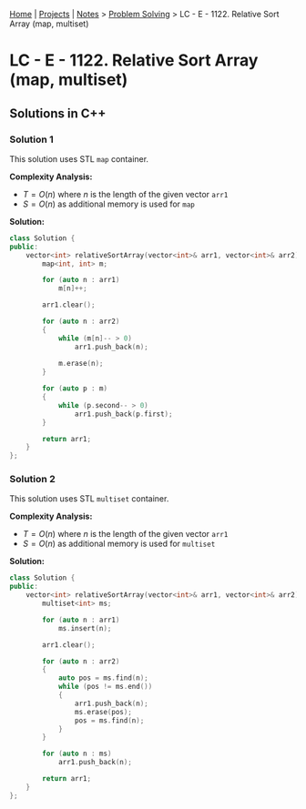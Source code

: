 [Home](../../) | [Projects](../../projects) | [Notes](../) > <a href="./">Problem Solving</a> > LC - E - 1122. Relative Sort Array (map, multiset)

# LC - E - 1122. Relative Sort Array (map, multiset)



## Solutions in C++

### Solution 1

This solution uses STL `map` container.

**Complexity Analysis:**

* $T = O(n)$ where $n$ is the length of the given vector `arr1`
* $S = O(n)$ as additional memory is used for `map`

**Solution:**

```cpp
class Solution {
public:
    vector<int> relativeSortArray(vector<int>& arr1, vector<int>& arr2) {
        map<int, int> m;

        for (auto n : arr1)
            m[n]++;

        arr1.clear();

        for (auto n : arr2)
        {
            while (m[n]-- > 0)
                arr1.push_back(n);
            
            m.erase(n);
        }

        for (auto p : m)
        {
            while (p.second-- > 0)
                arr1.push_back(p.first);
        }

        return arr1;
    }
};
```



### Solution 2

This solution uses STL `multiset` container.

**Complexity Analysis:**

* $T = O(n)$ where $n$ is the length of the given vector `arr1`
* $S = O(n)$ as additional memory is used for `multiset`

**Solution:**

```cpp
class Solution {
public:
    vector<int> relativeSortArray(vector<int>& arr1, vector<int>& arr2) {
        multiset<int> ms;

        for (auto n : arr1)
            ms.insert(n);

        arr1.clear();

        for (auto n : arr2)
        {
            auto pos = ms.find(n);
            while (pos != ms.end())
            {
                arr1.push_back(n);
                ms.erase(pos);
                pos = ms.find(n);
            }
        }

        for (auto n : ms)
            arr1.push_back(n);

        return arr1;
    }
};
```


